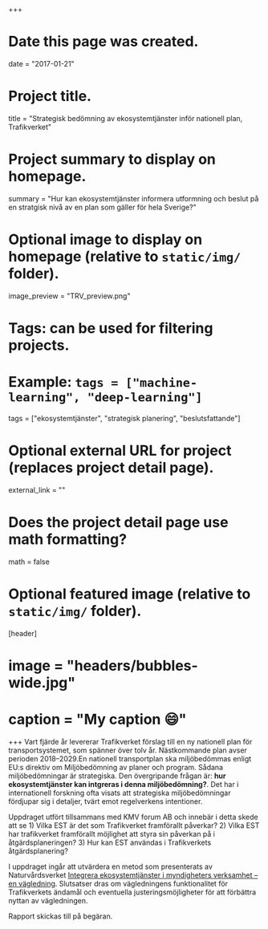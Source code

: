 +++
# Date this page was created.
date = "2017-01-21"

# Project title.
title = "Strategisk bedömning av ekosystemtjänster inför nationell plan, Trafikverket"

# Project summary to display on homepage.
summary = "Hur kan ekosystemtjänster informera utformning och beslut på en stratgisk nivå av en plan som gäller för hela Sverige?"

# Optional image to display on homepage (relative to `static/img/` folder).
image_preview = "TRV_preview.png"

# Tags: can be used for filtering projects.
# Example: `tags = ["machine-learning", "deep-learning"]`
tags = ["ekosystemtjänster", "strategisk planering", "beslutsfattande"]

# Optional external URL for project (replaces project detail page).
external_link = ""

# Does the project detail page use math formatting?
math = false

# Optional featured image (relative to `static/img/` folder).
[header]
# image = "headers/bubbles-wide.jpg"
# caption = "My caption :smile:"

+++
Vart fjärde år levererar Trafikverket förslag till en ny nationell plan för transportsystemet, som spänner över tolv år. Nästkommande plan avser perioden 2018–2029.En nationell transportplan ska miljöbedömmas enligt EU:s direktiv om Miljöbedömning av planer och program. Sådana miljöbedömningar är strategiska. Den övergripande frågan är: 
**hur ekosystemtjänster kan intgreras i denna miljöbedömning?**. Det har i internationell forskning ofta visats att strategiska miljöbedömningar fördjupar sig i detaljer, tvärt emot regelverkens intentioner. 

Uppdraget utfört tillsammans med KMV forum AB och innebär i detta skede att se 1) Vilka EST är det som Trafikverket framförallt påverkar? 2) Vilka EST har trafikverket framförallt möjlighet att styra sin påverkan på i åtgärdsplaneringen? 3) Hur kan EST användas i Trafikverkets åtgärdsplanering? 

I uppdraget ingår att utvärdera en metod som presenterats av Naturvårdsverket [Integrera ekosystemtjänster i myndigheters verksamhet – en vägledning](http://www.naturvardsverket.se/vagledning-integrera-ekosystemtjanster). Slutsatser dras om vägledningens funktionalitet för Trafikverkets ändamål och eventuella justeringsmöjligheter för att förbättra nyttan av vägledningen.

Rapport skickas till på begäran.

